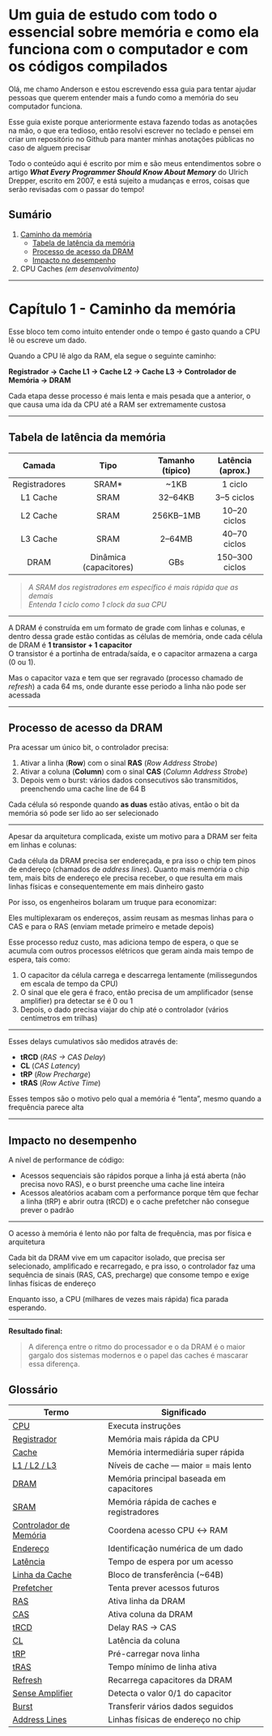 # Um guia de estudo com todo o essencial sobre memória e como ela funciona com o computador e com os códigos compilados

Olá, me chamo Anderson e estou escrevendo essa guia para tentar ajudar pessoas que querem entender mais a fundo como a memória do seu computador funciona.

Esse guia existe porque anteriormente estava fazendo todas as anotações na mão, o que era tedioso, então resolvi escrever no teclado e pensei em criar um repositório no Github para manter minhas anotações públicas no caso de alguem precisar

Todo o conteúdo aqui é escrito por mim e são meus entendimentos sobre o artigo **_What Every Programmer Should Know About Memory_** do Ulrich Drepper, escrito em 2007, e está sujeito a mudanças e erros, coisas que serão revisadas com o passar do tempo!

## Sumário
1. [Caminho da memória](#capítulo-1---caminho-da-memória)
   - [Tabela de latência da memória](#tabela-de-latência-da-memória)
   - [Processo de acesso da DRAM](#processo-de-acesso-da-dram)
   - [Impacto no desempenho](#impacto-no-desempenho)
2. CPU Caches *(em desenvolvimento)*

---

# Capítulo 1 - Caminho da memória

Esse bloco tem como intuito entender onde o tempo é gasto quando a CPU lê ou escreve um dado.

Quando a CPU lê algo da RAM, ela segue o seguinte caminho:

**Registrador → Cache L1 → Cache L2 → Cache L3 → Controlador de Memória → DRAM**

Cada etapa desse processo é mais lenta e mais pesada que a anterior, o que causa uma ida da CPU até a RAM ser extremamente custosa

---

## Tabela de latência da memória

| Camada         | Tipo                      | Tamanho (típico) | Latência (aprox.) |
|:--------------:|:-------------------------:|:----------------:|:----------------:|
| Registradores  | SRAM*                     | ~1KB             | 1 ciclo |
| L1 Cache       | SRAM                      | 32–64KB          | 3–5 ciclos |
| L2 Cache       | SRAM                      | 256KB–1MB        | 10–20 ciclos |
| L3 Cache       | SRAM                      | 2–64MB           | 40–70 ciclos |
| DRAM           | Dinâmica (capacitores)    | GBs              | 150–300 ciclos |

> *A SRAM dos registradores em específico é mais rápida que as demais*  
> *Entenda 1 ciclo como 1 clock da sua CPU*

---

A DRAM é construída em um formato de grade com linhas e colunas, e dentro dessa grade estão contidas as células de memória, onde cada célula de DRAM é **1 transistor + 1 capacitor**  
O transistor é a portinha de entrada/saída, e o capacitor armazena a carga (0 ou 1).

Mas o capacitor vaza e tem que ser regravado (processo chamado de _refresh_) a cada 64 ms, onde durante esse periodo a linha não pode ser acessada

---

## Processo de acesso da DRAM

Pra acessar um único bit, o controlador precisa:

1. Ativar a linha (**Row**) com o sinal **RAS** (*Row Address Strobe*)
2. Ativar a coluna (**Column**) com o sinal **CAS** (*Column Address Strobe*)
3. Depois vem o burst: vários dados consecutivos são transmitidos, preenchendo uma cache line de 64 B

Cada célula só responde quando **as duas** estão ativas, então o bit da memória só pode ser lido ao ser selecionado

---

Apesar da arquitetura complicada, existe um motivo para a DRAM ser feita em linhas e colunas:

Cada célula da DRAM precisa ser endereçada, e pra isso o chip tem pinos de endereço (chamados de *address lines*). Quanto mais memória o chip tem, mais bits de endereço ele precisa receber, o que resulta em mais linhas físicas e consequentemente em mais dinheiro gasto

Por isso, os engenheiros bolaram um truque para economizar:

Eles multiplexaram os endereços, assim reusam as mesmas linhas para o CAS e para o RAS (enviam metade primeiro e metade depois)

Esse processo reduz custo, mas adiciona tempo de espera, o que se acumula com outros processos elétricos que geram ainda mais tempo de espera, tais como:

1. O capacitor da célula carrega e descarrega lentamente (milissegundos em escala de tempo da CPU)
2. O sinal que ele gera é fraco, então precisa de um amplificador (sense amplifier) pra detectar se é 0 ou 1
3. Depois, o dado precisa viajar do chip até o controlador (vários centímetros em trilhas)

---

Esses delays cumulativos são medidos através de:

- **tRCD** (*RAS → CAS Delay*)
- **CL** (*CAS Latency*)
- **tRP** (*Row Precharge*)
- **tRAS** (*Row Active Time*)

Esses tempos são o motivo pelo qual a memória é “lenta”, mesmo quando a frequência parece alta

---

## Impacto no desempenho

A nível de performance de código:

- Acessos sequenciais são rápidos porque a linha já está aberta (não precisa novo RAS), e o burst preenche uma cache line inteira
- Acessos aleatórios acabam com a performance porque têm que fechar a linha (tRP) e abrir outra (tRCD) e o cache prefetcher não consegue prever o padrão

---

O acesso à memória é lento não por falta de frequência, mas por física e arquitetura

Cada bit da DRAM vive em um capacitor isolado, que precisa ser selecionado, amplificado e recarregado, e pra isso, o controlador faz uma sequência de sinais (RAS, CAS, precharge) que consome tempo e exige linhas físicas de endereço

Enquanto isso, a CPU (milhares de vezes mais rápida) fica parada esperando.

---

**Resultado final:**
> A diferença entre o ritmo do processador e o da DRAM é o maior gargalo dos sistemas modernos e o papel das caches é mascarar essa diferença.










## Glossário
| Termo | Significado |
|------|-------------|
| [CPU](#cpu) | Executa instruções |
| [Registrador](#registrador) | Memória mais rápida da CPU |
| [Cache](#cache) | Memória intermediária super rápida |
| [L1 / L2 / L3](#l1--l2--l3) | Níveis de cache — maior = mais lento |
| [DRAM](#dram) | Memória principal baseada em capacitores |
| [SRAM](#sram) | Memória rápida de caches e registradores |
| [Controlador de Memória](#controlador-de-memória) | Coordena acesso CPU ↔ RAM |
| [Endereço](#endereço) | Identificação numérica de um dado |
| [Latência](#latência) | Tempo de espera por um acesso |
| [Linha da Cache](#linha-da-cache) | Bloco de transferência (~64B) |
| [Prefetcher](#prefetcher) | Tenta prever acessos futuros |
| [RAS](#ras-row-address-strobe) | Ativa linha da DRAM |
| [CAS](#cas-column-address-strobe) | Ativa coluna da DRAM |
| [tRCD](#trcd) | Delay RAS → CAS |
| [CL](#cl-cas-latency) | Latência da coluna |
| [tRP](#trp) | Pré-carregar nova linha |
| [tRAS](#tras) | Tempo mínimo de linha ativa |
| [Refresh](#refresh) | Recarrega capacitores da DRAM |
| [Sense Amplifier](#sense-amplifier) | Detecta o valor 0/1 do capacitor |
| [Burst](#burst) | Transferir vários dados seguidos |
| [Address Lines](#address-lines) | Linhas físicas de endereço no chip |
